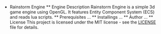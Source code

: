 * Rainstorm Engine
** Engine Description
   Rainstorm Engine is a simple 3d game engine using OpenGL. It features Entity Component System (ECS) and reads lua scripts. 
** Prerequisites
   ...
** Installings
   ...
** Author
   ...
** License
   This project is licensed under the MIT license - see the [LICENSE](LICENSE.md) file for details.

